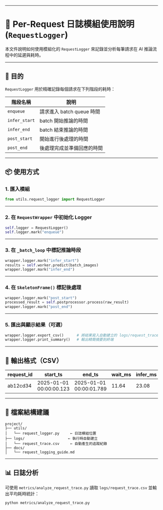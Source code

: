 

---

# 🧾 Per-Request 日誌模組使用說明 (`RequestLogger`)

本文件說明如何使用模組化的 `RequestLogger` 來記錄並分析每筆請求在 AI 推論流程中的延遲與耗時。

---

## 🎯 目的

`RequestLogger` 用於精確記錄每個請求在下列階段的耗時：

| 階段名稱          | 說明                  |
| ------------- | ------------------- |
| `enqueue`     | 請求進入 batch queue 時間 |
| `infer_start` | batch 開始推論的時間       |
| `infer_end`   | batch 結束推論的時間       |
| `post_start`  | 開始進行後處理的時間          |
| `post_end`    | 後處理完成並準備回應的時間       |

---

## 📦 使用方式

### 1. 匯入模組

```python
from utils.request_logger import RequestLogger
```

---

### 2. 在 `RequestWrapper` 中初始化 Logger

```python
self.logger = RequestLogger()
self.logger.mark("enqueue")
```

---

### 3. 在 `_batch_loop` 中標記推論時段

```python
wrapper.logger.mark("infer_start")
results = self.worker.predict(batch_images)
wrapper.logger.mark("infer_end")
```

---

### 4. 在 `SkeletonFrame()` 標記後處理

```python
wrapper.logger.mark("post_start")
processed_result = self.postprocessor.process(raw_result)
wrapper.logger.mark("post_end")
```

---

### 5. 匯出與顯示結果（可選）

```python
wrapper.logger.export_csv()      # 將結果寫入自動建立的 logs/request_trace.csv
wrapper.logger.print_summary()   # 輸出精簡摘要到終端
```

---

## 🧪 輸出格式（CSV）

| request\_id | start\_ts | end\_ts | wait\_ms | infer\_ms | postprocess\_ms | total\_cycle\_ms |
| ----------- | --------- | ------- | -------- | --------- | --------------- | ---------------- |
| ab12cd34    | 2025-01-01 00:00:00.123 | 2025-01-01 00:00:01.789 | 11.64 | 23.08 | 9.94 | 39.78 |

---

## 📁 檔案結構建議

```
project/
├── utils/
│   └── request_logger.py     ← 日誌模組位置
├── logs/                    ← 執行時自動建立
│   └── request_trace.csv     ← 自動產生的追蹤紀錄
├── docs/
│   └── request_logging_guide.md
```

---

## 📊 日誌分析

可使用 `metrics/analyze_request_trace.py` 讀取 `logs/request_trace.csv` 並輸出平均耗時統計：

```bash
python metrics/analyze_request_trace.py
```
